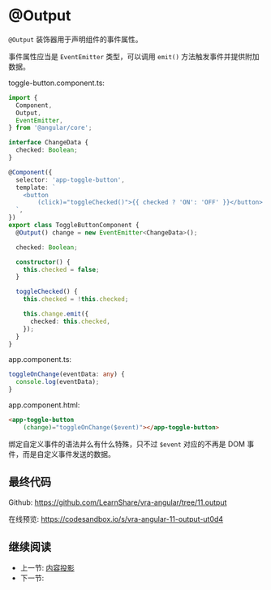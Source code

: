 # @Output

`@Output` 装饰器用于声明组件的事件属性。

事件属性应当是 `EventEmitter` 类型，可以调用 `emit()` 方法触发事件并提供附加数据。

toggle-button.component.ts:

```ts
import {
  Component,
  Output,
  EventEmitter,
} from '@angular/core';

interface ChangeData {
  checked: Boolean;
}

@Component({
  selector: 'app-toggle-button',
  template: `
    <button
        (click)="toggleChecked()">{{ checked ? 'ON': 'OFF' }}</button>
  `,
})
export class ToggleButtonComponent {
  @Output() change = new EventEmitter<ChangeData>();

  checked: Boolean;

  constructor() {
    this.checked = false;
  }

  toggleChecked() {
    this.checked = !this.checked;

    this.change.emit({
      checked: this.checked,
    });
  }
}
```

app.component.ts:

```ts
toggleOnChange(eventData: any) {
  console.log(eventData);
}
```

app.component.html:

```html
<app-toggle-button
    (change)="toggleOnChange($event)"></app-toggle-button>
```

绑定自定义事件的语法并么有什么特殊，只不过 `$event` 对应的不再是 DOM 事件，而是自定义事件发送的数据。

## 最终代码

Github: <https://github.com/LearnShare/vra-angular/tree/11.output>

在线预览: <https://codesandbox.io/s/vra-angular-11-output-ut0d4>

## 继续阅读

+ 上一节: [内容投影](./ng-content.md)
+ 下一节:
